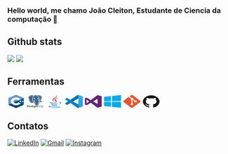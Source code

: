 ### Hello world, me chamo João Cleiton, Estudante de Ciencia da computação 👋

<!--
**JoaoCleiton12/JoaoCleiton12** is a ✨ _special_ ✨ repository because its `README.md` (this file) appears on your GitHub profile.

Here are some ideas to get you started:

- 🔭 I’m currently working on ...
- 🌱 I’m currently learning ...
- 👯 I’m looking to collaborate on ...
- 🤔 I’m looking for help with ...
- 💬 Ask me about ...
- 📫 How to reach me: ...
- 😄 Pronouns: ...
- ⚡ Fun fact: ...
-->
## Github stats
<div style="display: inline_block">
    <img height="160 em" src="https://github-readme-stats.vercel.app/api?username=JoaoCleiton12&theme=transparent&bg_color=000&border_color=30A3DC&show_icons=true&icon_color=30A3DC&title_color=E94D5F&text_color=FFF&hide_title=true&PAT_1=TRUE">
    <img height="160 em" src="https://github-readme-stats-git-masterrstaa-rickstaa.vercel.app/api/top-langs/?username=JoaoCleiton12&layout=compact&bg_color=000&border_color=30A3DC&title_color=E94D5F&text_color=FFF">
</div>

## Ferramentas
<div style="display: inline_block">
    <img align="center" alt="Joao-C++" height="30" width="40" src="https://github.com/devicons/devicon/blob/master/icons/cplusplus/cplusplus-original.svg">
    <img align="center" alt="Joao-PostSQL" height="30" width="40" src="https://github.com/devicons/devicon/blob/master/icons/postgresql/postgresql-original-wordmark.svg">
    <img align="center" alt="Joas-java" height="30" width="40" src="https://raw.githubusercontent.com/devicons/devicon/master/icons/java/java-original.svg"> 
    <img align="center" alt="Joas-vscode" height="30" width="40" src="https://raw.githubusercontent.com/devicons/devicon/master/icons/vscode/vscode-original.svg">
    <img align="center" alt="Joao-Vs" height="30" width="40" src="https://github.com/devicons/devicon/blob/master/icons/visualstudio/visualstudio-plain.svg">
    <img align="center" alt="Joas-windowns" height="30" width="40" src="https://raw.githubusercontent.com/devicons/devicon/master/icons/windows8/windows8-original.svg"> 
    <img align="center" alt="Joas-git" height="30" width="40" src="https://raw.githubusercontent.com/devicons/devicon/master/icons/git/git-original.svg">
    <img align="center" alt="Joas-github" height="30" width="40" src="https://github.com/devicons/devicon/raw/master/icons/github/github-original.svg">
</div>


 ## Contatos
[![LinkedIn](https://img.shields.io/badge/LinkedIn-000?style=for-the-badge&logo=linkedin&logoColor=0E76A8)](https://www.linkedin.com/in/jo%C3%A3o-cleiton-916263221/)
[![Gmail](https://img.shields.io/badge/Gmail-000?style=for-the-badge&logo=gmail)](mailto:joaocleiton60359@gmail.com)
[![Instagram](https://img.shields.io/badge/Instagram-000?style=for-the-badge&logo=instagram)](https://www.instagram.com/joao_cleiton__/?hl=pt-br)
  
